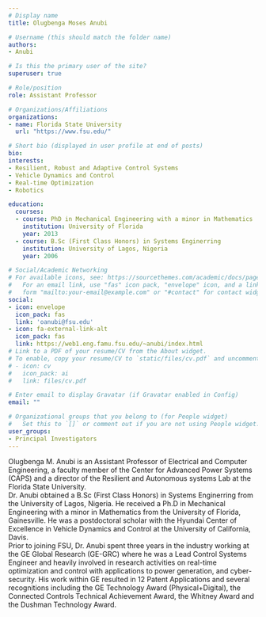 ```yaml
---
# Display name
title: Olugbenga Moses Anubi

# Username (this should match the folder name)
authors:
- Anubi

# Is this the primary user of the site?
superuser: true

# Role/position
role: Assistant Professor

# Organizations/Affiliations
organizations:
- name: Florida State University
  url: "https://www.fsu.edu/"

# Short bio (displayed in user profile at end of posts)
bio: 
interests:
- Resilient, Robust and Adaptive Control Systems
- Vehicle Dynamics and Control
- Real-time Optimization
- Robotics

education:
  courses:
  - course: PhD in Mechanical Engineering with a minor in Mathematics
    institution: University of Florida
    year: 2013
  - course: B.Sc (First Class Honors) in Systems Enginerring
    institution: University of Lagos, Nigeria
    year: 2006

# Social/Academic Networking
# For available icons, see: https://sourcethemes.com/academic/docs/page-builder/#icons
#   For an email link, use "fas" icon pack, "envelope" icon, and a link in the
#   form "mailto:your-email@example.com" or "#contact" for contact widget.
social:
- icon: envelope
  icon_pack: fas
  link: 'oanubi@fsu.edu'
- icon: fa-external-link-alt
  icon_pack: fas
  link: https://web1.eng.famu.fsu.edu/~anubi/index.html
# Link to a PDF of your resume/CV from the About widget.
# To enable, copy your resume/CV to `static/files/cv.pdf` and uncomment the lines below.
# - icon: cv
#   icon_pack: ai
#   link: files/cv.pdf

# Enter email to display Gravatar (if Gravatar enabled in Config)
email: ""

# Organizational groups that you belong to (for People widget)
#   Set this to `[]` or comment out if you are not using People widget.
user_groups:
- Principal Investigators
---
```



Olugbenga M. Anubi is an Assistant Professor of Electrical and Computer Engineering, a faculty member of the Center for Advanced Power Systems (CAPS) and a director of the Resilient and Autonomous systems Lab at the Florida State University.<br>
Dr. Anubi obtained a B.Sc (First Class Honors) in Systems Enginerring from the University of Lagos, Nigeria. He received a Ph.D in Mechanical Engineering with a minor in Mathematics from the University of Florida, Gainesville. He was a postdoctoral scholar with the Hyundai Center of Excellence in Vehicle Dynamics and Control at the University of California, Davis.<br>
Prior to joining FSU, Dr. Anubi spent three years in the industry working at the GE Global Research (GE-GRC) where he was a Lead Control Systems Engineer and heavily involved in research activities on real-time optimization and control with applications to power generation, and cyber-security. His work within GE resulted in 12 Patent Applications and several recognitions including the GE Technology Award (Physical+Digital), the Connected Controls Technical Achievement Award, the Whitney Award and the Dushman Technology Award.
